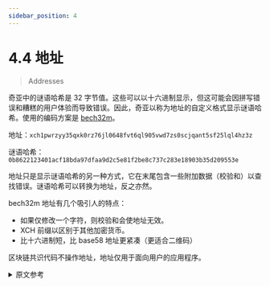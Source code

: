 ```yaml
---
sidebar_position: 4
---
```


# 4.4 地址

> Addresses

奇亚中的谜语哈希是 32 字节值。这些可以以十六进制显示，但这可能会因拼写错误和糟糕的用户体验而导致错误。因此，奇亚以称为地址的自定义格式显示谜语哈希。使用的编码方案是 [bech32m](https://github.com/bitcoin/bips/blob/master/bip-0350.mediawiki)。

地址：`xch1pwrzyy35qxk0rz76jl0648fvt6ql905vwd7zs0scjqant5sf25lql4hz3z`

谜语哈希：`0b8622123401acf18bda97dfaa9d2c5e81f2be8c737c283e18903b35d209553e`

地址只是显示谜语哈希的另一种方式，它在末尾包含一些附加数据（校验和）以查找错误。谜语哈希可以转换为地址，反之亦然。

bech32m 地址有几个吸引人的特点：

- 如果仅修改一个字符，则校验和会使地址无效。
- XCH 前缀以区别于其他加密货币。
- 比十六进制短，比 base58 地址更紧凑（更适合二维码）

区块链共识代码不操作地址，地址仅用于面向用户的应用程序。

<details>
<summary>原文参考</summary>

Puzzle hashes in chia are 32 byte values. These can be displayed in hex, but this can lead to errors due to typos, and a poor user experience. Therefore, Chia displays puzzle hashes in a custom format called an _address_.The encoding scheme used is [bech32m](https://github.com/bitcoin/bips/blob/master/bip-0350.mediawiki).

Address: `xch1pwrzyy35qxk0rz76jl0648fvt6ql905vwd7zs0scjqant5sf25lql4hz3z`

Puzzle hash: `0b8622123401acf18bda97dfaa9d2c5e81f2be8c737c283e18903b35d209553e`

An address is just a different way to display the puzzle hash, which contains some additional data (checksum) at the end to find errors. Puzzle hashes can be converted to addresses and vice versa.

bech32m addresses have several features which make them attractive:

- Checksum which makes addresses invalid if only one character is modified.
- An XCH prefix to distinguish from other cryptocurrencies.
- Shorter than hex, and more compact than base58 addresses (and fit better in QR codes)

The blockchain consensus code does not operate with addresses, addresses are only used in user facing applications.

</details>
